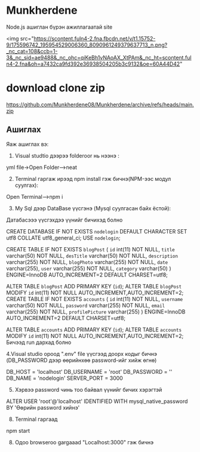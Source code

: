 # Munkherdene 
Node.js ашиглан бүрэн ажиллагаатай site

<img src="https://scontent.fuln4-2.fna.fbcdn.net/v/t1.15752-9/175596742_195954529006360_8090961249379637713_n.png?_nc_cat=108&ccb=1-3&_nc_sid=ae9488&_nc_ohc=qiKeBh1vNAoAX_XtPAm&_nc_ht=scontent.fuln4-2.fna&oh=a7432ca9fd392e36938504205b3c9132&oe=60A44D42"

# download clone zip

https://github.com/Munkherdene08/Munkherdene/archive/refs/heads/main.zip


## Ашиглах
Яаж ашиглах вэ:

1. Visual studtio дээрээ folderoor нь нээнэ :

yml
file->Open Folder-->neat



2. Terminal гаргаж ирээд npm install гэж бичнэ(NPM-ээс модул суулгах):

Open Terminal-->npm i


3. My Sql дээр DataBase үүсгэнэ (Mysql суулгасан байх ёстой):

Датабасэээ үүсгэхдээ үүнийг бичихэд болно

CREATE DATABASE IF NOT EXISTS `nodelogin` DEFAULT CHARACTER SET utf8 COLLATE utf8_general_ci;
USE `nodelogin`;

CREATE TABLE IF NOT EXISTS `blogPost` (
`id` int(11) NOT NULL,
`title` varchar(50) NOT NULL,
`desTitle` varchar(50) NOT NULL,
`description` varchar(255) NOT NULL,
`blogPhoto` varchar(255) NOT NULL,
`date` varchar(255),
`user` varchar(255) NOT NULL,
`category` varchar(50)
) ENGINE=InnoDB AUTO_INCREMENT=2 DEFAULT CHARSET=utf8;


ALTER TABLE `blogPost` ADD PRIMARY KEY (`id`);
ALTER TABLE `blogPost` MODIFY `id` int(11) NOT NULL AUTO_INCREMENT,AUTO_INCREMENT=2;
CREATE TABLE IF NOT EXISTS `accounts` (
`id` int(11) NOT NULL,
`username` varchar(50) NOT NULL,
`password` varchar(255) NOT NULL,
`email` varchar(255) NOT NULL,
`profilePicture` varchar(255)
) ENGINE=InnoDB AUTO_INCREMENT=2 DEFAULT CHARSET=utf8;

ALTER TABLE `accounts` ADD PRIMARY KEY (`id`);
ALTER TABLE `accounts` MODIFY `id` int(11) NOT NULL AUTO_INCREMENT,AUTO_INCREMENT=2;
Бичээд run дархад болно


4.Visual studio ороод ".env" file үүсгээд доорх кодыг бичнэ
(DB_PASSWORD дээр өөрийнхөө password-ийг хийж өгнө)

DB_HOST = 'localhost'
DB_USERNAME = 'root'
DB_PASSWORD = ''
DB_NAME = 'nodelogin'
SERVER_PORT = 3000

5. Хэрвээ password чинь тоо байвал үүнийг бичих хэрэгтэй

ALTER USER 'root'@'localhost' IDENTIFIED WITH mysql_native_password BY 'Өөрийн password хийнэ'

8. Terminal гаргаад

npm start

8. Одоо browseroo gargaaad "Localhost:3000" гэж бичнэ
